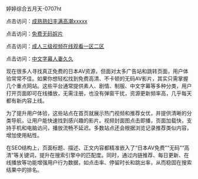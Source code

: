 
婷婷综合五月天-0707ht


点击访问：<a href="https://fdhf-454.pages.dev/">成熟熟妇丰满高潮xxxxx</a>

点击访问：<a href="https://gda-c7m.pages.dev/">免费无码婬片</a>

点击访问：<a href="https://gfd-5xg.pages.dev/">成人三级视频在线观看一区二区</a>

点击访问：<a href="https://bered.pages.dev/">中文字幕人妻久久</a>


现在很多人寻找真正免费的日本AV资源，但面对太多广告站和跳转页面，用户体验常常不佳。如果你想轻松找到免费高清、不卡顿的无码AV影片，其实只需掌握几个重点网站。这些平台通常提供素人、剧情、制服、中文字幕等多种分类，用户打开页面即可在线播放，无需注册，也没有弹窗干扰，资源更新频率高，几乎每天都有新内容上线。

为了提升用户体验，这些站点在首页就展示热门视频和推荐女优，并提供清晰的分类导航，让用户能快速找到感兴趣的影片。视频封面图点击即播，页面加载快，支持手机和电脑访问，播放流畅不延迟。多数站点还会根据浏览记录推荐类似内容，增加使用粘性。

在SEO结构上，页面标题、描述、正文内容都精准嵌入了“日本AV免费”“无码”“高清”等关键词，提升在搜索引擎中的匹配度。同时，通过内链推荐、每日更新、在线播放等功能增强用户行为数据，如点击率、停留时长和跳出率，从而稳固在搜索结果中的排名。

<span style="display:none;">[Canonical link](）</span>
